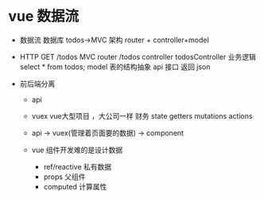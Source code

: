 # vue 数据流

- 数据流
    数据库 todos->MVC 架构  router + controller+model
    
- HTTP
    GET /todos  MVC
    router  /todos
    controller todosController 业务逻辑 select * from todos;
    model 表的结构抽象
    api 接口 返回 json 

- 前后端分离
    - api
    - vuex  vue大型项目 ，大公司一样 财务
        state getters mutations actions

    - api  ->  vuex(管理着页面要的数据)  ->  component

    - vue 组件开发难的是设计数据
        - ref/reactive 私有数据
        - props 父组件
        - computed 计算属性
